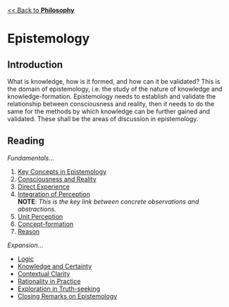[<< Back to **Philosophy**](https://pranigopu.github.io/philosophy)

# Epistemology
## Introduction
What is knowledge, how is it formed, and how can it be validated? This is the domain of epistemology, i.e. the study of the nature of knowledge and knowledge-formation. Epistemology needs to establish and validate the relationship between consciousness and reality, then it needs to do the same for the methods by which knowledge can be further gained and validated. These shall be the areas of discussion in epistemology.

## Reading
_Fundamentals_...

1. [Key Concepts in Epistemology](https://pranigopu.github.io/philosophy/epistemology/1-key-concepts-in-epistemology.html)
2. [Consciousness and Reality](https://pranigopu.github.io/philosophy/epistemology/2-consciousness-and-reality.html)
3. [Direct Experience](https://pranigopu.github.io/philosophy/epistemology/3-direct-experience.html)
4. [Integration of Perception](https://pranigopu.github.io/philosophy/epistemology/4-integration-of-perception.html) <br> **NOTE**: _This is the key link between concrete observations and abstractions._
5. [Unit Perception](https://pranigopu.github.io/philosophy/epistemology/5-unit-perception.html)
6. [Concept-formation](https://pranigopu.github.io/philosophy/epistemology/6-concept-formation.html)
7. [Reason](https://pranigopu.github.io/philosophy/epistemology/7-reason.html)

_Expansion_...

- [Logic](https://pranigopu.github.io/philosophy/epistemology/logic.html)
- [Knowledge and Certainty](https://pranigopu.github.io/philosophy/epistemology/knowledge-and-certainty.html)
- [Contextual Clarity](https://pranigopu.github.io/philosophy/epistemology/contextual-clarity.html)
- [Rationality in Practice](https://pranigopu.github.io/philosophy/epistemology/rationality-in-practice.html)
- [Exploration in Truth-seeking](https://pranigopu.github.io/philosophy/epistemology/exploration-in-truth-seeking.html)
- [Closing Remarks on Epistemology](https://pranigopu.github.io/philosophy/epistemology/closing-remarks-on-epistemology.html)